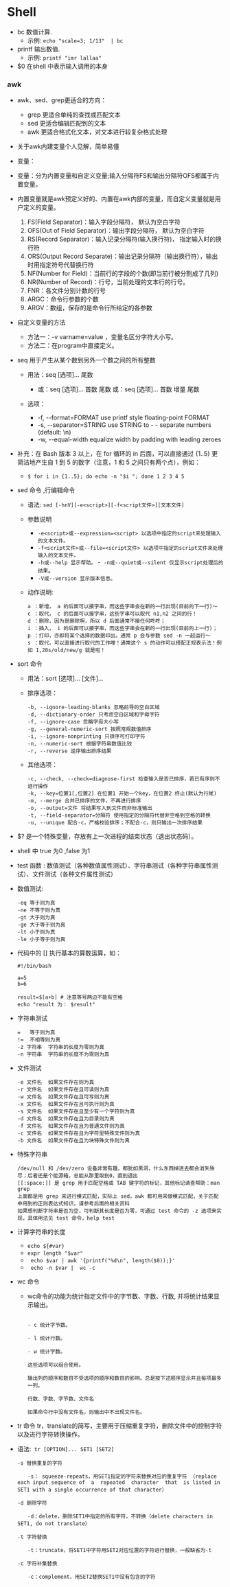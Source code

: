 # Shell 

- bc 数值计算.
  - 示例: `echo "scale=3; 1/13"  | bc`
- printf 输出数值.
  - 示例: `printf "imr lallaa"`
- $0 在shell 中表示输入调用的本身
  
### awk

- awk、sed、grep更适合的方向：

    -  grep 更适合单纯的查找或匹配文本
    -  sed 更适合编辑匹配到的文本
    -  awk 更适合格式化文本，对文本进行较复杂格式处理
- 关于awk内建变量个人见解，简单易懂

- 变量：

- 变量：分为内置变量和自定义变量;输入分隔符FS和输出分隔符OFS都属于内置变量。

- 内置变量就是awk预定义好的、内置在awk内部的变量，而自定义变量就是用户定义的变量。

  1. FS(Field Separator)：输入字段分隔符， 默认为空白字符
  2. OFS(Out of Field Separator)：输出字段分隔符， 默认为空白字符
  3. RS(Record Separator)：输入记录分隔符(输入换行符)， 指定输入时的换行符
  4. ORS(Output Record Separate)：输出记录分隔符（输出换行符），输出时用指定符号代替换行符
  5. NF(Number for Field)：当前行的字段的个数(即当前行被分割成了几列)
  6. NR(Number of Record)：行号，当前处理的文本行的行号。
  7. FNR：各文件分别计数的行号
  8. ARGC：命令行参数的个数
  9. ARGV：数组，保存的是命令行所给定的各参数
- 自定义变量的方法

  - 方法一：-v varname=value ，变量名区分字符大小写。
  - 方法二：在program中直接定义。

- seq 用于产生从某个数到另外一个数之间的所有整数

  - 用法：seq [选项]... 尾数
    -  或：seq [选项]... 首数 尾数 或：seq [选项]... 首数 增量 尾数

  - 选项：

    -  -f, --format=FORMAT      use printf style floating-point FORMAT
    -  -s, --separator=STRING   use STRING to - - separate numbers (default: \n)
    - -w, --equal-width        equalize width by padding with leading zeroes

- 补充：在 Bash 版本 3 以上，在 for 循环的 in 后面，可以直接通过 {1..5} 更简洁地产生自 1 到 5 的数字（注意，1 和 5 之间只有两个点），例如：

    - `$ for i in {1..5}; do echo -n "$i "; done
1 2 3 4 5`

- sed 命令 ,行编辑命令

    - 语法: `sed [-hnV][-e<script>][-f<script文件>][文本文件]`
  
    - 参数说明
      - `-e<script>或--expression=<script> 以选项中指定的script来处理输入的文本文件。`
      - `-f<script文件>或--file=<script文件> 以选项中指定的script文件来处理输入的文本文件。`
      - `-h或--help 显示帮助。`
      -` -n或--quiet或--silent 仅显示script处理后的结果`。
      - `-V或--version 显示版本信息。`

    - 动作说明:
        ```
        a ：新增， a 的后面可以接字串，而这些字串会在新的一行出现(目前的下一行)～
        c ：取代， c 的后面可以接字串，这些字串可以取代 n1,n2 之间的行！
        d ：删除，因为是删除啊，所以 d 后面通常不接任何咚咚；
        i ：插入， i 的后面可以接字串，而这些字串会在新的一行出现(目前的上一行)；
        p ：打印，亦即将某个选择的数据印出。通常 p 会与参数 sed -n 一起运行～
        s ：取代，可以直接进行取代的工作哩！通常这个 s 的动作可以搭配正规表示法！例如 1,20s/old/new/g 就是啦！
        ```

- sort 命令
  - 用法：sort [选项]... [文件]...
  - 排序选项：

    ```
    -b, --ignore-leading-blanks 忽略前导的空白区域
    -d, --dictionary-order 只考虑空白区域和字母字符
    -f, --ignore-case 忽略字母大小写
    -g, --general-numeric-sort 按照常规数值排序
    -i, --ignore-nonprinting 只排序可打印字符
    -n, --numeric-sort 根据字符串数值比较
    -r, --reverse 逆序输出排序结果
    ```

  - 其他选项：

    ```
    -c, --check, --check=diagnose-first 检查输入是否已排序，若已有序则不进行操作
    -k, --key=位置1[,位置2] 在位置1 开始一个key，在位置2 终止(默认为行尾)
    -m, --merge 合并已排序的文件，不再进行排序
    -o, --output=文件 将结果写入到文件而非标准输出
    -t, --field-separator=分隔符 使用指定的分隔符代替非空格到空格的转换
    -u, --unique 配合-c，严格校验排序；不配合-c，则只输出一次排序结果
    ```

- $? 是一个特殊变量，存放有上一次进程的结束状态（退出状态码）。
- shell 中 true 为0 ,false 为1


-  test 函数 : 数值测试（各种数值属性测试）、字符串测试（各种字符串属性测试）、文件测试（各种文件属性测试）
- 数值测试:
    ```
    -eq	等于则为真
    -ne	不等于则为真
    -gt	大于则为真
    -ge	大于等于则为真
    -lt	小于则为真
    -le	小于等于则为真

    ```
- 代码中的 [] 执行基本的算数运算，如：
    ```
    #!/bin/bash

    a=5
    b=6

    result=$[a+b] # 注意等号两边不能有空格
    echo "result 为： $result"

    ```

- 字符串测试
    ```
    =	等于则为真
    !=	不相等则为真
    -z 字符串	字符串的长度为零则为真
    -n 字符串	字符串的长度不为零则为真
    ```

- 文件测试
    ```
    -e 文件名	如果文件存在则为真
    -r 文件名	如果文件存在且可读则为真
    -w 文件名	如果文件存在且可写则为真
    -x 文件名	如果文件存在且可执行则为真
    -s 文件名	如果文件存在且至少有一个字符则为真
    -d 文件名	如果文件存在且为目录则为真
    -f 文件名	如果文件存在且为普通文件则为真
    -c 文件名	如果文件存在且为字符型特殊文件则为真
    -b 文件名	如果文件存在且为块特殊文件则为真
    ```
- 特殊字符串
    ```
    /dev/null 和 /dev/zero 设备非常有趣，都犹如黑洞，什么东西掉进去都会消失殆尽；后者还是个能源箱，总能从那里取到0，直到退出
    [[:space:]] 是 grep 用于匹配空格或 TAB 键字符的标记，其他标记请查帮助：man grep
    上面都是用 grep 来进行模式匹配，实际上 sed，awk 都可用来做模式匹配，关于匹配中用到的正则表达式知识，请参考后面的相关资料
    如果想判断字符串是否为空，可判断其长度是否为零，可通过 test 命令的 -z 选项来实现，具体用法见 test 命令，help test
    ```

- 计算字符串的长度
  - `echo ${#var}`
  - `expr length "$var"`
  - ` echo $var | awk '{printf("%d\n", length($0));}'`
  - ` echo -n $var |  wc -c`


- wc 命令
  - wc命令的功能为统计指定文件中的字节数、字数、行数, 并将统计结果显示输出。 
    ```

    - c 统计字节数。 

    - l 统计行数。 

    - w 统计字数。 

    这些选项可以组合使用。 

    输出列的顺序和数目不受选项的顺序和数目的影响。总是按下述顺序显示并且每项最多一列。 

    行数、字数、字节数、文件名 

    如果命令行中没有文件名，则输出中不出现文件名。 
    ```

- tr 命令 tr，translate的简写，主要用于压缩重复字符，删除文件中的控制字符以及进行字符转换操作。

- 语法:` tr [OPTION]... SET1 [SET2]`

    ```
    -s 替换重复的字符

    　　-s： squeeze-repeats，用SET1指定的字符来替换对应的重复字符 （replace each input sequence of  a  repeated  character  that  is listed in SET1 with a single occurrence of that character）

    -d 删除字符

    　　-d：delete，删除SET1中指定的所有字符，不转换（delete characters in SET1, do not translate）

    -t 字符替换

    　　-t：truncate，将SET1中字符用SET2对应位置的字符进行替换，一般缺省为-t

    -c 字符补集替换

    　　-c：complement，用SET2替换SET1中没有包含的字符
    ```